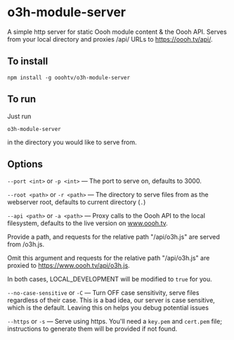# o3h-module-server

A simple http server for static Oooh module content &amp; the Oooh API. Serves from your local directory and proxies /api/ URLs to https://oooh.tv/api/.

## To install

`npm install -g ooohtv/o3h-module-server`

## To run

Just run

`o3h-module-server`

in the directory you would like to serve from.

## Options

`--port <int>` or `-p <int>` — The port to serve on, defaults to 3000.

`--root <path>` or `-r <path>` — The directory to serve files from as the webserver root, defaults to current directory (`.`)

`--api <path>` or `-a <path>` — Proxy calls to the Oooh API to the local filesystem, defaults to the live version on www.oooh.tv.

Provide a path, and requests for the relative path "/api/o3h.js" are served from <path>/o3h.js.

Omit this argument and requests for the relative path "/api/o3h.js" are proxied to https://www.oooh.tv/api/o3h.js.

In both cases, LOCAL_DEVELOPMENT will be modified to `true` for you.

`--no-case-sensitive` or `-C` — Turn OFF case sensitivity, serve files regardless of their case. This is a bad idea, our server is case sensitive, which is the default. Leaving this on helps you debug potential issues

`--https` or `-s` — Serve using https. You'll need a `key.pem` and `cert.pem` file; instructions to generate them will be provided if not found.
